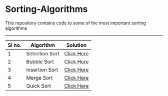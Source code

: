 # Sorting-Algorithms

This repository contains code to some of the most important sorting algorithms
***
| Sl no. | Algorithm | Solution
| ------ | ------------------ | --------
|1| Selection Sort| [Click Here](https://github.com/ShishirMagge/Sorting-Algorithms/blob/main/selection_sort.cpp)
|2| Bubble Sort | [Click Here]()
|3| Insertion Sort | [Click Here]()
|4| Merge Sort | [Click Here]()
|5| Quick Sort | [Click Here]()

